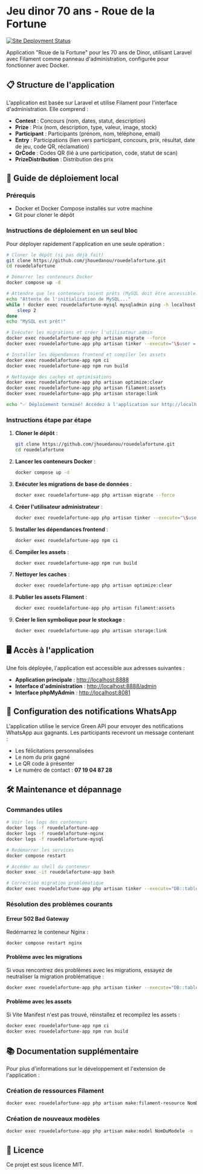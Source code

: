 # Jeu dinor 70 ans - Roue de la Fortune

[![Site Deployment Status](https://img.shields.io/badge/70%20ans%20Dinor-Déployé-success)](https://github.com/jhouedanou/rouedelafortune)

Application "Roue de la Fortune" pour les 70 ans de Dinor, utilisant Laravel avec Filament comme panneau d'administration, configurée pour fonctionner avec Docker.

## 📋 Structure de l'application

L'application est basée sur Laravel et utilise Filament pour l'interface d'administration. Elle comprend :

- **Contest** : Concours (nom, dates, statut, description)
- **Prize** : Prix (nom, description, type, valeur, image, stock)
- **Participant** : Participants (prénom, nom, téléphone, email)
- **Entry** : Participations (lien vers participant, concours, prix, résultat, date de jeu, code QR, réclamation)
- **QrCode** : Codes QR (lié à une participation, code, statut de scan)
- **PrizeDistribution** : Distribution des prix

## 🚀 Guide de déploiement local

### Prérequis

- Docker et Docker Compose installés sur votre machine
- Git pour cloner le dépôt

### Instructions de déploiement en un seul bloc

Pour déployer rapidement l'application en une seule opération :

```bash
# Cloner le dépôt (si pas déjà fait)
git clone https://github.com/jhouedanou/rouedelafortune.git
cd rouedelafortune

# Démarrer les conteneurs Docker
docker compose up -d

# Attendre que les conteneurs soient prêts (MySQL doit être accessible)
echo "Attente de l'initialisation de MySQL..."
while ! docker exec rouedelafortune-mysql mysqladmin ping -h localhost --silent; do
    sleep 2
done
echo "MySQL est prêt!"

# Exécuter les migrations et créer l'utilisateur admin
docker exec rouedelafortune-app php artisan migrate --force
docker exec rouedelafortune-app php artisan tinker --execute="\$user = \App\Models\User::where('email', 'houedanou@example.com')->first(); if(!\$user) { \App\Models\User::create(['name' => 'houedanou', 'email' => 'houedanou@example.com', 'password' => bcrypt('nouveaumdp123')]); echo 'Utilisateur admin créé avec succès!'; }"

# Installer les dépendances frontend et compiler les assets
docker exec rouedelafortune-app npm ci
docker exec rouedelafortune-app npm run build

# Nettoyage des caches et optimisations
docker exec rouedelafortune-app php artisan optimize:clear
docker exec rouedelafortune-app php artisan filament:assets
docker exec rouedelafortune-app php artisan storage:link

echo "✅ Déploiement terminé! Accédez à l'application sur http://localhost:8888"
```

### Instructions étape par étape

1. **Cloner le dépôt** :
   ```bash
   git clone https://github.com/jhouedanou/rouedelafortune.git
   cd rouedelafortune
   ```

2. **Lancer les conteneurs Docker** :
   ```bash
   docker compose up -d
   ```

3. **Exécuter les migrations de base de données** :
   ```bash
   docker exec rouedelafortune-app php artisan migrate --force
   ```

4. **Créer l'utilisateur administrateur** :
   ```bash
   docker exec rouedelafortune-app php artisan tinker --execute="\$user = \App\Models\User::where('email', 'houedanou@example.com')->first(); if(!\$user) { \App\Models\User::create(['name' => 'houedanou', 'email' => 'houedanou@example.com', 'password' => bcrypt('nouveaumdp123')]); echo 'Utilisateur admin créé avec succès!'; }"
   ```

5. **Installer les dépendances frontend** :
   ```bash
   docker exec rouedelafortune-app npm ci
   ```

6. **Compiler les assets** :
   ```bash
   docker exec rouedelafortune-app npm run build
   ```

7. **Nettoyer les caches** :
   ```bash
   docker exec rouedelafortune-app php artisan optimize:clear
   ```

8. **Publier les assets Filament** :
   ```bash
   docker exec rouedelafortune-app php artisan filament:assets
   ```

9. **Créer le lien symbolique pour le stockage** :
   ```bash
   docker exec rouedelafortune-app php artisan storage:link
   ```

## 🖥️ Accès à l'application

Une fois déployée, l'application est accessible aux adresses suivantes :

- **Application principale** : [http://localhost:8888](http://localhost:8888)
- **Interface d'administration** : [http://localhost:8888/admin](http://localhost:8888/admin)
- **Interface phpMyAdmin** : [http://localhost:8081](http://localhost:8081)

## 📱 Configuration des notifications WhatsApp

L'application utilise le service Green API pour envoyer des notifications WhatsApp aux gagnants. Les participants recevront un message contenant :
- Les félicitations personnalisées
- Le nom du prix gagné
- Le QR code à présenter
- Le numéro de contact : **07 19 04 87 28**

## 🛠️ Maintenance et dépannage

### Commandes utiles

```bash
# Voir les logs des conteneurs
docker logs -f rouedelafortune-app
docker logs -f rouedelafortune-nginx
docker logs -f rouedelafortune-mysql

# Redémarrer les services
docker compose restart

# Accéder au shell du conteneur
docker exec -it rouedelafortune-app bash

# Correction migration problématique
docker exec rouedelafortune-app php artisan tinker --execute="DB::table('migrations')->where('migration', '2025_04_03_164500_add_prize_id_to_entries_table')->delete();"
```

### Résolution des problèmes courants

#### Erreur 502 Bad Gateway
Redémarrez le conteneur Nginx :
```bash
docker compose restart nginx
```

#### Problème avec les migrations
Si vous rencontrez des problèmes avec les migrations, essayez de neutraliser la migration problématique :
```bash
docker exec rouedelafortune-app php artisan tinker --execute="DB::table('migrations')->where('migration', '2025_04_03_164500_add_prize_id_to_entries_table')->delete();"
```

#### Problème avec les assets
Si Vite Manifest n'est pas trouvé, réinstallez et recompilez les assets :
```bash
docker exec rouedelafortune-app npm ci
docker exec rouedelafortune-app npm run build
```

## 📚 Documentation supplémentaire

Pour plus d'informations sur le développement et l'extension de l'application :

### Création de ressources Filament

```bash
docker exec rouedelafortune-app php artisan make:filament-resource NomDuModele
```

### Création de nouveaux modèles

```bash
docker exec rouedelafortune-app php artisan make:model NomDuModele -m
```

## 📄 Licence

Ce projet est sous licence MIT.
